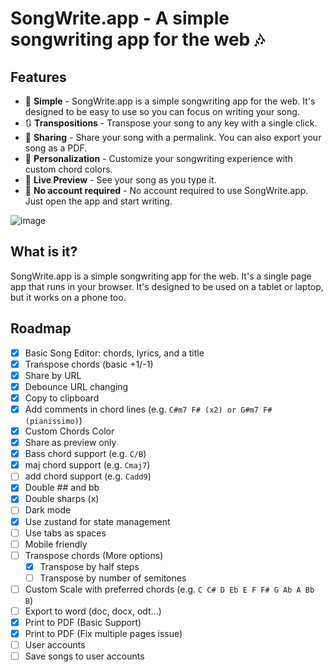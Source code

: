 # SongWrite.app - A simple songwriting app for the web 🎶

## Features

- 🎵 **Simple** - SongWrite.app is a simple songwriting app for the web. It's designed to be easy to use so you can focus on writing your song.
- 🔃 **Transpositions** - Transpose your song to any key with a single click.
- 🔗 **Sharing** - Share your song with a permalink. You can also export your song as a PDF.
- 💄 **Personalization** - Customize your songwriting experience with custom chord colors.
- 🧬 **Live Preview** - See your song as you type it.
- 🔏 **No account required** - No account required to use SongWrite.app. Just open the app and start writing.

![image](https://user-images.githubusercontent.com/77246331/197357785-eabc98d0-952b-4c78-a150-c68fa5bc6446.png)

## What is it?

SongWrite.app is a simple songwriting app for the web. It's a single page app that runs in your browser. It's designed to be used on a tablet or laptop, but it works on a phone too.

## Roadmap

- [x] Basic Song Editor: chords, lyrics, and a title
- [x] Transpose chords (basic +1/-1)
- [x] Share by URL
- [x] Debounce URL changing
- [x] Copy to clipboard
- [x] Add comments in chord lines (e.g. `C#m7 F# (x2) or G#m7 F# (pianissimo)`)
- [x] Custom Chords Color
- [x] Share as preview only
- [x] Bass chord support (e.g. `C/B`)
- [x] maj chord support (e.g. `Cmaj7`)
- [ ] add chord support (e.g. `Cadd9`)
- [x] Double ## and bb
- [x] Double sharps (x)
- [ ] Dark mode
- [x] Use zustand for state management
- [ ] Use tabs as spaces
- [ ] Mobile friendly
- [ ] Transpose chords (More options)
  - [x] Transpose by half steps
  - [ ] Transpose by number of semitones
- [ ] Custom Scale with preferred chords (e.g. `C C# D Eb E F F# G Ab A Bb B`)
- [ ] Export to word (doc, docx, odt...)
- [x] Print to PDF (Basic Support)
- [x] Print to PDF (Fix multiple pages issue)
- [ ] User accounts
- [ ] Save songs to user accounts
